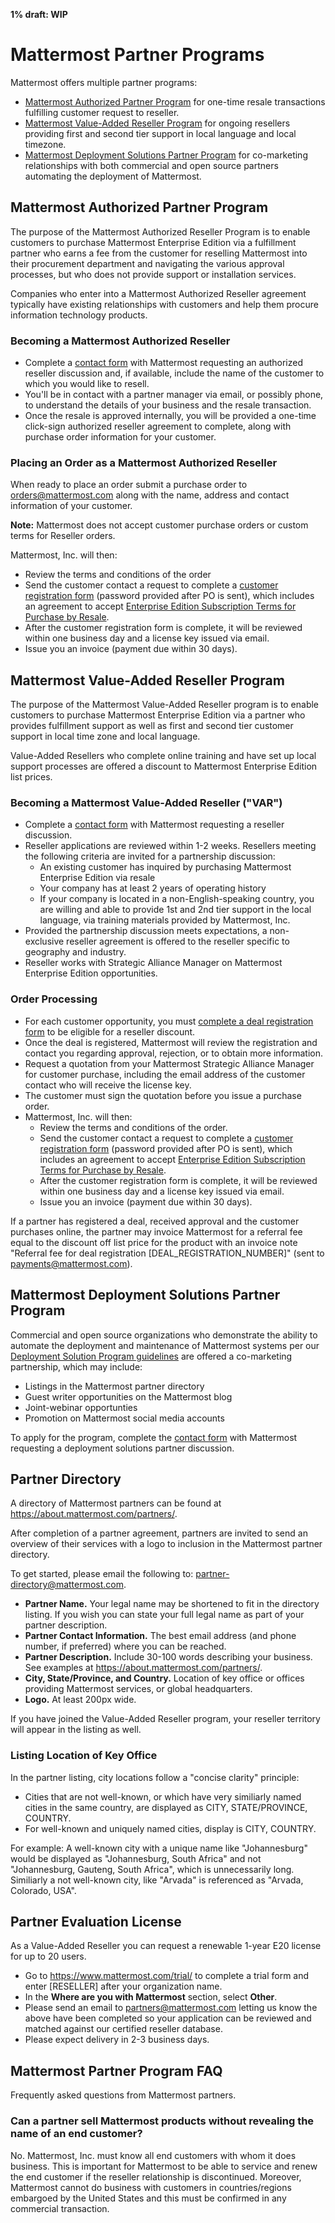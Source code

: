 
**1% draft: WIP**

# Mattermost Partner Programs

Mattermost offers multiple partner programs:

- [Mattermost Authorized Partner Program](https://mattermost.com/partner-apply/) for one-time resale transactions fulfilling customer request to reseller.
-  [Mattermost Value-Added Reseller Program](https://mattermost.com/reseller-deal-registration/) for ongoing resellers providing first and second tier support in local language and local timezone.
- [Mattermost Deployment Solutions Partner Program](#Mattermost-Deployment-Solutions-Partner-Program) for co-marketing relationships with both commercial and open source partners automating the deployment of Mattermost.

## Mattermost Authorized Partner Program

The purpose of the Mattermost Authorized Reseller Program is to enable customers to purchase Mattermost Enterprise Edition via a fulfillment partner who earns a fee from the customer for reselling Mattermost into their procurement department and navigating the various approval processes, but who does not provide support or installation services.

Companies who enter into a Mattermost Authorized Reseller agreement typically have existing relationships with customers and help them procure information technology products.

### Becoming a Mattermost Authorized Reseller

- Complete a [contact form](https://about.mattermost.com/contact) with Mattermost requesting an authorized reseller discussion and, if available, include the name of the customer to which you would like to resell.
- You'll be in contact with a partner manager via email, or possibly phone, to understand the details of your business and the resale transaction.
- Once the resale is approved internally, you will be provided a one-time click-sign authorized reseller agreement to complete, along with purchase order information for your customer.

### Placing an Order as a Mattermost Authorized Reseller

When ready to place an order submit a purchase order to orders@mattermost.com along with the name, address and contact information of your customer.  

**Note:** Mattermost does not accept customer purchase orders or custom terms for Reseller orders.

Mattermost, Inc. will then: 
- Review the terms and conditions of the order
- Send the customer contact a request to complete a [customer registration form](https://about.mattermost.com/customer-registration) (password provided after PO is sent), which includes an agreement to accept [Enterprise Edition Subscription Terms for Purchase by Resale](https://about.mattermost.com/customer-terms-and-conditions).
- After the customer registration form is complete, it will be reviewed within one business day and a license key issued via email.
- Issue you an invoice (payment due within 30 days).

## Mattermost Value-Added Reseller Program

The purpose of the Mattermost Value-Added Reseller program is to enable customers to purchase Mattermost Enterprise Edition via a partner who provides fulfillment support as well as first and second tier customer support in local time zone and local language.

Value-Added Resellers who complete online training and have set up local support processes are offered a discount to Mattermost Enterprise Edition list prices.

### Becoming a Mattermost Value-Added Reseller ("VAR")

- Complete a [contact form](https://about.mattermost.com/contact) with Mattermost requesting a reseller discussion.
- Reseller applications are reviewed within 1-2 weeks. Resellers meeting the following criteria are invited for a partnership discussion:
  - An existing customer has inquired by purchasing Mattermost Enterprise Edition via resale
  - Your company has at least 2 years of operating history
  - If your company is located in a non-English-speaking country, you are willing and able to provide 1st and 2nd tier support in the local language, via training materials provided by Mattermost, Inc.
- Provided the partnership discussion meets expectations, a non-exclusive reseller agreement is offered to the reseller specific to geography and industry.
- Reseller works with Strategic Alliance Manager on Mattermost Enterprise Edition opportunities.

### Order Processing

- For each customer opportunity, you must [complete a deal registration form](https://about.mattermost.com/reseller-deal-registration) to be eligible for a reseller discount.
- Once the deal is registered, Mattermost will review the registration and contact you regarding approval, rejection, or to obtain more information.
- Request a quotation from your Mattermost Strategic Alliance Manager for customer purchase, including the email address of the customer contact who will receive the license key.
- The customer must sign the quotation before you issue a purchase order.
- Mattermost, Inc. will then:
  - Review the terms and conditions of the order.
  - Send the customer contact a request to complete a [customer registration form](https://about.mattermost.com/customer-registration) (password provided after PO is sent), which includes an agreement to accept [Enterprise Edition Subscription Terms for Purchase by Resale](https://about.mattermost.com/customer-terms-and-conditions).
  - After the customer registration form is complete, it will be reviewed within one business day and a license key issued via email.
  - Issue you an invoice (payment due within 30 days).

If a partner has registered a deal, received approval and the customer purchases online, the partner may invoice Mattermost for a referral fee equal to the discount off list price for the product with an invoice note "Referral fee for deal registration [DEAL_REGISTRATION_NUMBER]" (sent to payments@mattermost.com).

## Mattermost Deployment Solutions Partner Program

Commercial and open source organizations who demonstrate the ability to automate the deployment and maintenance of Mattermost systems per our [Deployment Solution Program guidelines](https://docs.mattermost.com/guides/orchestration.html) are offered a co-marketing partnership, which may include:

- Listings in the Mattermost partner directory
- Guest writer opportunities on the Mattermost blog
- Joint-webinar opportunties
- Promotion on Mattermost social media accounts

To apply for the program, complete the [contact form](https://about.mattermost.com/contact) with Mattermost requesting a deployment solutions partner discussion.

## Partner Directory 

A directory of Mattermost partners can be found at https://about.mattermost.com/partners/.

After completion of a partner agreement, partners are invited to send an overview of their services with a logo to inclusion in the Mattermost partner directory.

To get started, please email the following to: partner-directory@mattermost.com.

- **Partner Name.** Your legal name may be shortened to fit in the directory listing. If you wish you can state your full legal name as part of your partner description.
- **Partner Contact Information.** The best email address (and phone number, if preferred) where you can be reached.
- **Partner Description.** Include 30-100 words describing your business. See examples at https://about.mattermost.com/partners/.
- **City, State/Province, and Country.** Location of key office or offices providing Mattermost services, or global headquarters. 
- **Logo.** At least 200px wide.

If you have joined the Value-Added Reseller program, your reseller territory will appear in the listing as well.

### Listing Location of Key Office

In the partner listing, city locations follow a "concise clarity" principle:

- Cities that are not well-known, or which have very similiarly named cities in the same country, are displayed as CITY, STATE/PROVINCE, COUNTRY.
- For well-known and uniquely named cities, display is CITY, COUNTRY.

For example: A well-known city with a unique name like "Johannesburg" would be displayed as "Johannesburg, South Africa" and not "Johannesburg, Gauteng, South Africa", which is unnecessarily long. Similiarly a not well-known city, like "Arvada" is referenced as "Arvada, Colorado, USA".

## Partner Evaluation License 

As a Value-Added Reseller you can request a renewable 1-year E20 license for up to 20 users.

- Go to https://www.mattermost.com/trial/ to complete a trial form and enter [RESELLER] after your organization name.
- In the **Where are you with Mattermost** section, select **Other**.
- Please send an email to partners@mattermost.com letting us know the above have been completed so your application can be reviewed and matched against our certified reseller database.
- Please expect delivery in 2-3 business days.

## Mattermost Partner Program FAQ 

Frequently asked questions from Mattermost partners.

### Can a partner sell Mattermost products without revealing the name of an end customer? 

No. Mattermost, Inc. must know all end customers with whom it does business. This is important for Mattermost to be able to service and renew the end customer if the reseller relationship is discontinued. Moreover, Mattermost cannot do business with customers in countries/regions embargoed by the United States and this must be confirmed in any commercial transaction.

